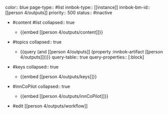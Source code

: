 color:: blue
page-type:: #list
innbok-type:: [[instance]]
innbok-bm-id:: [[person 4/outputs]]
priority:: 500
status:: #inactive

- #content #list
  collapsed:: true
	- {{embed [[person 4/outputs/content]]}}
- #topics
   collapsed:: true
    - {{query (and [[person 4/outputs]] (property :innbok-artifact [[person 4/outputs]]))}}
      query-table:: true
      query-properties:: [:block]
- #keys
  collapsed:: true
	- {{embed [[person 4/outputs/keys]]}}
- #innCoPilot
   collapsed:: true
	 - {{embed [[person 4/outputs/innCoPilot]]}}

- #edit [[person 4/outputs/workflow]]

